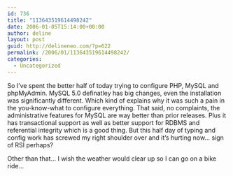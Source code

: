 ```yaml
---
id: 736
title: "113643519614498242"
date: 2006-01-05T15:14:00+00:00
author: deline
layout: post
guid: http://delineneo.com/?p=622
permalink: /2006/01/113643519614498242/
categories:
  - Uncategorized
---
```

So I&#8217;ve spent the better half of today trying to configure PHP, MySQL and phpMyAdmin. MySQL 5.0 definatley has big changes, even the installation was significantly different. Which kind of explains why it was such a pain in the you-know-what to configure everything. That said, no complaints, the administrative features for MySQL are way better than prior releases. Plus it has transactional support as well as better support for RDBMS and referential integrity which is a good thing. But this half day of typing and config work has screwed my right shoulder over and it&#8217;s hurting now&#8230; sign of RSI perhaps?

Other than that&#8230; I wish the weather would clear up so I can go on a bike ride&#8230;